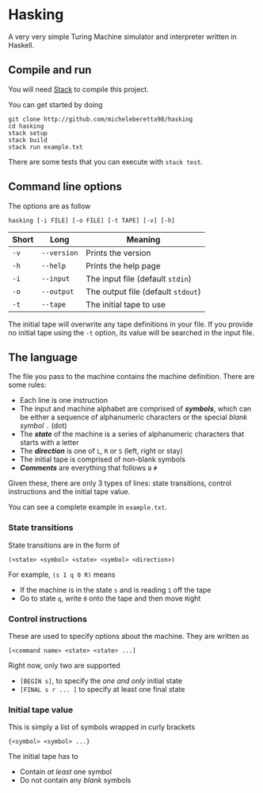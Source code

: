 # Hasking

A very very simple Turing Machine simulator and interpreter written in Haskell.

## Compile and run

You will need [Stack](https://www.haskellstack.org/) to compile this project.

You can get started by doing
```
git clone http://github.com/micheleberetta98/hasking
cd hasking
stack setup
stack build
stack run example.txt
```

There are some tests that you can execute with `stack test`.

## Command line options

The options are as follow
```
hasking [-i FILE] [-o FILE] [-t TAPE] [-v] [-h]
```

| Short | Long        | Meaning                            |
| ----- | ----------- | ---------------------------------- |
| `-v`  | `--version` | Prints the version                 |
| `-h`  | `--help`    | Prints the help page               |
| `-i`  | `--input`   | The input file (default `stdin`)   |
| `-o`  | `--output`  | The output file (default `stdout`) |
| `-t`  | `--tape`    | The initial tape to use            |

The initial tape will overwrite any tape definitions in your file.
If you provide no initial tape using the `-t` option, its value will be searched in the input file.

## The language

The file you pass to the machine contains the machine definition. There are some rules:
* Each line is one instruction
* The input and machine alphabet are comprised of ***symbols***, which can be either a sequence of alphanumeric characters or the special *blank symbol* `.` (dot)
* The ***state*** of the machine is a series of alphanumeric characters that starts with a letter
* The ***direction*** is one of `L`, `R` or `S` (left, right or stay)
* The initial tape is comprised of non-blank symbols
* ***Comments*** are everything that follows a `#`

Given these, there are only 3 types of lines: state transitions, control instructions and the initial tape value.

You can see a complete example in `example.txt`.

### State transitions

State transitions are in the form of
```
(<state> <symbol> <state> <symbol> <direction>)
```

For example, `(s 1 q 0 R)` means
* If the machine is in the state `s` and is reading `1` off the tape
* Go to state `q`, write `0` onto the tape and then move `R`ight

### Control instructions

These are used to specify options about the machine. They are written as
```
[<command name> <state> <state> ...]
```

Right now, only two are supported
* `[BEGIN s]`, to specify the *one and only* initial state
* `[FINAL s r ... ]` to specify at least one final state

### Initial tape value

This is simply a list of symbols wrapped in curly brackets
```
{<symbol> <symbol> ...}
```

The initial tape has to
* Contain *at least* one symbol
* Do not contain any *blank* symbols
